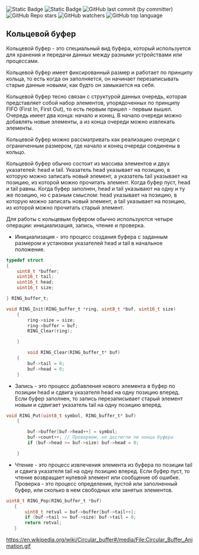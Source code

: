 ![Static Badge](https://img.shields.io/badge/Unic_Lab-green)
![Static Badge](https://img.shields.io/badge/STM32-red)
![GitHub last commit (by committer)](https://img.shields.io/github/last-commit/Vernicovskiy/STM32_TIM)
![GitHub Repo stars](https://img.shields.io/github/stars/Vernicovskiy/STM32_TIM)
![GitHub watchers](https://img.shields.io/github/watchers/Vernicovskiy/STM32_TIM)
![GitHub top language](https://img.shields.io/github/languages/top/Vernicovskiy/STM32_TIM)

## Кольцевой буфер

Кольцевой буфер - это специальный вид буфера, который используется для хранения и передачи данных между разными устройствами или процессами.

Кольцевой буфер имеет фиксированный размер и работает по принципу кольца, то есть когда он заполняется, он начинает перезаписывать старые данные новыми, как будто он замыкается на себя.

Кольцевой буфер тесно связан с структурой данных очередь, которая представляет собой набор элементов, упорядоченных по принципу FIFO (First In, First Out), то есть первым пришел - первым вышел. Очередь имеет два конца: начало и конец. В начало очереди можно добавлять новые элементы, а из конца очереди можно извлекать элементы. 

Кольцевой буфер можно рассматривать как реализацию очереди с ограниченным размером, где начало и конец очереди соединены в кольцо.

Кольцевой буфер обычно состоит из массива элементов и двух указателей: head и tail. Указатель head указывает на позицию, в которую можно записать новый элемент, а указатель tail указывает на позицию, из которой можно прочитать элемент. Когда буфер пуст, head и tail равны. Когда буфер заполнен, head и tail указывают на одну и ту же позицию, но с разным смыслом: head указывает на позицию, в которую можно записать новый элемент, а tail указывает на позицию, из которой можно прочитать старый элемент.

Для работы с кольцевым буфером обычно используются четыре операции: инициализация, запись, чтение и проверка. 

* Инициализация - это процесс создания буфера с заданным размером и установки указателей head и tail в начальное положение. 

```c
typedef struct
{
    uint8_t *buffer;
    uint16_t tail;
    uint16_t head;
    uint16_t size;

} RING_buffer_t;

void RING_Init(RING_buffer_t *ring, uint8_t *buf, uint16_t size)
	{
		ring->size = size;
		ring->buffer = buf;
		RING_Clear(ring);

	}

    	void RING_Clear(RING_buffer_t* buf)
	{
		buf->tail = 0;
		buf->head = 0;
	}
```


* Запись - это процесс добавления нового элемента в буфер по позиции head и сдвига указателя head на одну позицию вперед. Если буфер заполнен, то запись перезаписывает старый элемент новым и сдвигает указатель tail на одну позицию вперед. 
  
```c
void RING_Put(uint8_t symbol, RING_buffer_t* buf)
	{

		buf->buffer[buf->head++] = symbol;
		buf->count++; // Проверяем, не достигли ли конца буфера
		if (buf->head >= buf->size) buf->head = 0;

	}
```


* Чтение - это процесс извлечения элемента из буфера по позиции tail и сдвига указателя tail на одну позицию вперед. Если буфер пуст, то чтение возвращает нулевой элемент или сообщение об ошибке. Проверка - это процесс определения, пустой или заполненный буфер, или сколько в нем свободных или занятых элементов.
  
 ```c
uint8_t RING_Pop(RING_buffer_t *buf)
	{
		uint8_t retval = buf->buffer[buf->tail++];
		if (buf->tail >= buf->size) buf->tail = 0;
		return retval;
	}
```

https://en.wikipedia.org/wiki/Circular_buffer#/media/File:Circular_Buffer_Animation.gif






